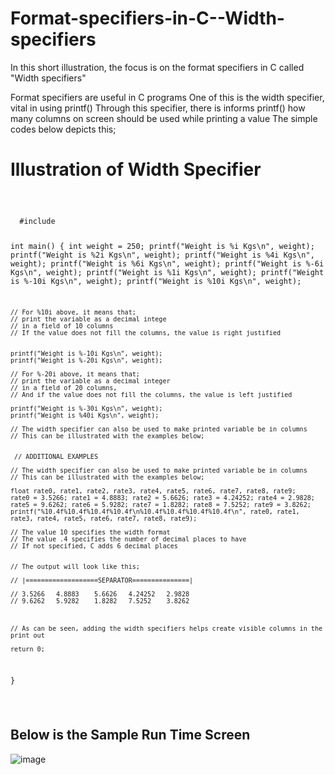 # Format-specifiers-in-C--Width-specifiers
In this short illustration, the focus is on the format specifiers in C called "Width specifiers"

Format specifiers are useful in C programs
One of this is the width specifier, vital in using printf()
Through this specifier, there is informs printf() how many columns on screen
should be used while printing a value
The simple codes below depicts this;

# Illustration of Width Specifier
<code>
  <pre>
  #include <stdio.h>

int main()
{
    int weight = 250;
    printf("Weight is %i Kgs\n", weight);
    printf("Weight is %2i Kgs\n", weight);
    printf("Weight is %4i Kgs\n", weight);
    printf("Weight is %6i Kgs\n", weight);
    printf("Weight is %-6i Kgs\n", weight);
    printf("Weight is %1i Kgs\n", weight);
    printf("Weight is %-10i Kgs\n", weight);
    printf("Weight is %10i Kgs\n", weight);   
    
    // For %10i above, it means that;
    // print the variable as a decimal intege
    // in a field of 10 columns
    // If the value does not fill the columns, the value is right justified


    printf("Weight is %-10i Kgs\n", weight);
    printf("Weight is %-20i Kgs\n", weight);

    // For %-20i above, it means that;
    // print the variable as a decimal integer
    // in a field of 20 columns,
    // And if the value does not fill the columns, the value is left justified

    printf("Weight is %-30i Kgs\n", weight);
    printf("Weight is %40i Kgs\n", weight);
    
    // The width specifier can also be used to make printed variable be in columns
    // This can be illustrated with the examples below;
    
 
     // ADDITIONAL EXAMPLES

    // The width specifier can also be used to make printed variable be in columns
    // This can be illustrated with the examples below;

    float rate0, rate1, rate2, rate3, rate4, rate5, rate6, rate7, rate8, rate9;
    rate0 = 3.5266; rate1 = 4.8883; rate2 = 5.6626; rate3 = 4.24252; rate4 = 2.9828;
    rate5 = 9.6262; rate6 = 5.9282; rate7 = 1.8282; rate8 = 7.5252; rate9 = 3.8262;
    printf("%10.4f%10.4f%10.4f%10.4f\n%10.4f%10.4f%10.4f%10.4f\n", rate0, rate1, rate3, rate4, rate5, rate6, rate7, rate8, rate9);
    
    // The value 10 specifies the width format
    // The value .4 specifies the number of decimal places to have
    // If not specified, C adds 6 decimal places
    
    
    // The output will look like this;
    
    // |===================SEPARATOR===============|
    
    // 3.5266   4.8883    5.6626   4.24252   2.9828
    // 9.6262   5.9282    1.8282   7.5252    3.8262
    
    
    
    // As can be seen, adding the width specifiers helps create visible columns in the print out

    return 0;
}
  </pre>
</code>

## Below is the Sample Run Time Screen
![image](https://user-images.githubusercontent.com/77758884/132588180-d0130695-0da5-4ec3-b6ea-ea15c39d61b9.png)
